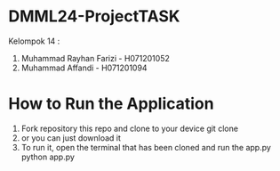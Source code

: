 # DMML24-ProjectTASK
Kelompok 14 :
1. Muhammad Rayhan Farizi - H071201052
2. Muhammad Affandi - H071201094

# How to Run the Application
1. Fork repository this repo and clone to your device
   git clone <url-repositori-hasil-fork>
2. or you can just download it
3. To run it, open the terminal that has been cloned and run the app.py
   python app.py
